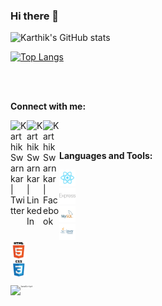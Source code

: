 ### Hi there 👋
![Karthik's GitHub stats](https://github-readme-stats.vercel.app/api?username=codeincrypt&show_icons=true&count_private=true)

[![Top Langs](https://github-readme-stats.vercel.app/api/top-langs/?username=codeincrypt&count_private=true)](https://github.com/codeincrypt)

<br />
<br />

**Connect with me:**

[<img align="left" alt="Karthik Swarnkar | Twitter" width="26px" src="https://raw.githubusercontent.com/jmnote/z-icons/master/svg/twitter.svg" />](https://twitter.com/KarthikSwarnkar)
[<img align="left" alt="Karthik Swarnkar | LinkedIn" width="26px" src="https://img.icons8.com/color/22/000000/linkedin.png" />](https://www.linkedin.com/in/codeincrypt)
[<img align="left" alt="Karthik Swarnkar | Facebook" width="26px" src="https://raw.githubusercontent.com/jmnote/z-icons/master/svg/facebook.svg" />](https://facebook.com/karthikswarnkar)

<br />
<br />

**Languages and Tools:**

<code><img alt="React" width="26px" src="https://raw.githubusercontent.com/github/explore/80688e429a7d4ef2fca1e82350fe8e3517d3494d/topics/react/react.png" /><code>
<code><img alt="Express" width="26px" src="https://raw.githubusercontent.com/github/explore/80688e429a7d4ef2fca1e82350fe8e3517d3494d/topics/express/express.png" /><code>
<code><img alt="MySQL" width="26px" src="https://raw.githubusercontent.com/github/explore/80688e429a7d4ef2fca1e82350fe8e3517d3494d/topics/mysql/mysql.png" /><code>
<code><img alt="Java" width="26px" src="https://raw.githubusercontent.com/github/explore/80688e429a7d4ef2fca1e82350fe8e3517d3494d/topics/java/java.png" /><code>
<code><img alt="HTML5" width="26px" src="https://raw.githubusercontent.com/github/explore/80688e429a7d4ef2fca1e82350fe8e3517d3494d/topics/html/html.png" /></code>
<code><img alt="CSS3" width="26px" src="https://raw.githubusercontent.com/github/explore/80688e429a7d4ef2fca1e82350fe8e3517d3494d/topics/css/css.png" /></code>
<code><img alt="JavaScript" width="26px" src="https://raw.githubusercontent.com/jmnote/z-icons/master/svg/javascript.svg" /></code>
